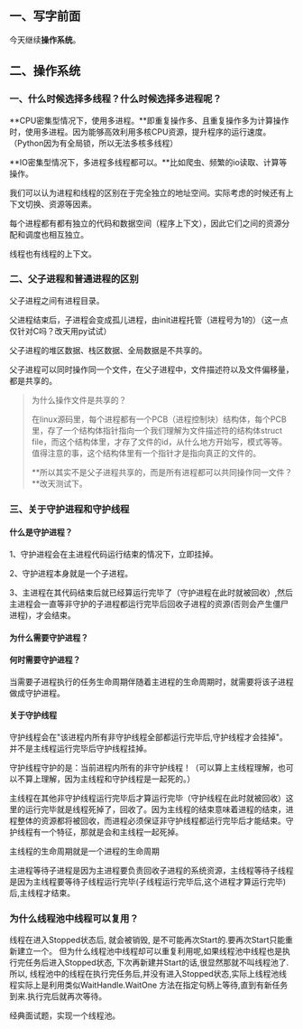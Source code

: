 ## 一、写字前面

今天继续**操作系统**。

## 二、操作系统

### 一、什么时候选择多线程？什么时候选择多进程呢？

**CPU密集型情况下，使用多进程。**即重复操作多、且重复操作多为计算操作时，使用多进程。因为能够高效利用多核CPU资源，提升程序的运行速度。（Python因为有全局锁，所以无法多核多线程）

**IO密集型情况下，多进程多线程都可以。**比如爬虫、频繁的io读取、计算等操作。

我们可以认为进程和线程的区别在于完全独立的地址空间。实际考虑的时候还有上下文切换、资源等因素。

每个进程都有都有独立的代码和数据空间（程序上下文），因此它们之间的资源分配和调度也相互独立。

线程也有线程的上下文。

### 二、父子进程和普通进程的区别

父子进程之间有进程目录。

父进程结束后，子进程会变成孤儿进程，由init进程托管（进程号为1的）（这一点仅针对C吗？改天用py试试）

父子进程的堆区数据、栈区数据、全局数据是不共享的。

父子进程可以同时操作同一个文件，在父子进程中，文件描述符以及文件偏移量，都是共享的。

> 为什么操作文件是共享的？
>
> 在linux源码里，每个进程都有一个PCB（进程控制块）结构体，每个PCB里，存了一个结构体指针指向一个我们理解为文件描述符的结构体struct file，而这个结构体里，才存了文件的id，从什么地方开始写，模式等等。值得注意的事，这个结构体里有一个指针才是指向真正的文件的。
>
> **所以其实不是父子进程共享的，而是所有进程都可以共同操作同一文件？**改天测试下。



### 三、关于守护进程和守护线程

#### 什么是守护进程？     

1、守护进程会在主进程代码运行结束的情况下，立即挂掉。     

2、守护进程本身就是一个子进程。

3、主进程在其代码结束后就已经算运行完毕了（守护进程在此时就被回收）,然后主进程会一直等非守护的子进程都运行完毕后回收子进程的资源(否则会产生僵尸进程)，才会结束。

#### 为什么需要守护进程？

#### 何时需要守护进程？

当需要子进程执行的任务生命周期伴随着主进程的生命周期时，就需要将该子进程做成守护进程。



#### 关于守护线程

守护线程会在"该进程内所有非守护线程全部都运行完毕后,守护线程才会挂掉"。并不是主线程运行完毕后守护线程挂掉。

守护线程守护的是：当前进程内所有的非守护线程！（可以算上主线程理解，也可以不算上理解，因为主线程和守护线程是一起死的。）

主线程在其他非守护线程运行完毕后才算运行完毕（守护线程在此时就被回收）这里的运行完毕就是线程死掉了，回收了。因为主线程的结束意味着进程的结束，进程整体的资源都将被回收，而进程必须保证非守护线程都运行完毕后才能结束。守护线程有一个特征，那就是会和主线程一起死掉。

主线程的生命周期就是一个进程的生命周期

主进程等待子进程是因为主进程要负责回收子进程的系统资源，主线程等待子线程是因为主线程要等待子线程运行完毕(子线程运行完毕后,这个进程才算运行完毕)后,主线程才结束。



### 为什么线程池中线程可以复用？

线程在进入Stopped状态后, 就会被销毁, 是不可能再次Start的.要再次Start只能重新建立一个。
但为什么线程池中线程却可以重复利用呢,如果线程池中线程也是执行完任务后进入Stopped状态, 下次再新建并Start的话,很显然那就不叫线程池了.
所以, 线程池中的线程在执行完任务后,并没有进入Stopped状态,实际上线程池线程实际上是利用类似WaitHandle.WaitOne 方法在指定句柄上等待,直到有新任务到来.执行完后就再次等待。

经典面试题，实现一个线程池。

